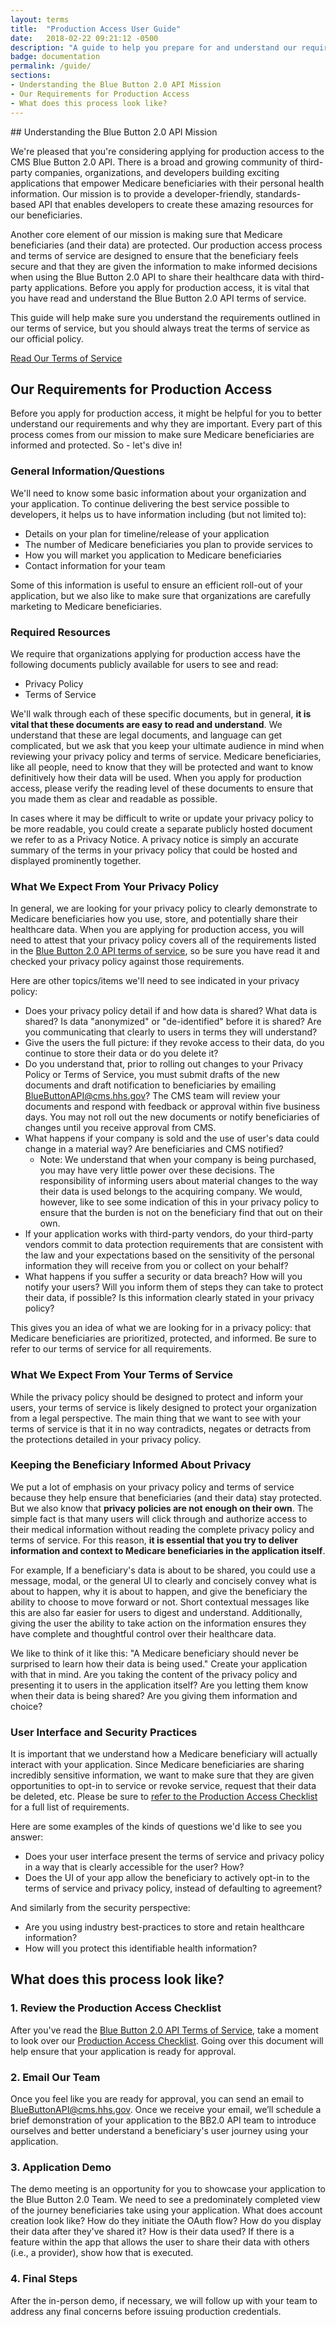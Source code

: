 ```yaml
---
layout: terms
title:  "Production Access User Guide"
date:   2018-02-22 09:21:12 -0500
description: "A guide to help you prepare for and understand our requirements for production access to the Blue Button 2.0 API"
badge: documentation
permalink: /guide/
sections:
- Understanding the Blue Button 2.0 API Mission
- Our Requirements for Production Access
- What does this process look like?
---
```

<div id="understanding-the-blue-button-2-0-api-mission"></div>
## Understanding the Blue Button 2.0 API Mission

We're pleased that you're considering applying for production access to the CMS Blue Button 2.0 API. There is a broad and growing community of third-party companies, organizations, and developers building exciting applications that empower Medicare beneficiaries with their personal health information. Our mission is to provide a developer-friendly, standards-based API that enables developers to create these amazing resources for our beneficiaries.

Another core element of our mission is making sure that Medicare beneficiaries (and their data) are protected. Our production access process and terms of service are designed to ensure that the beneficiary feels secure and that they are given the information to make informed decisions when using the Blue Button 2.0 API to share their healthcare data with third-party applications. Before you apply for production access, it is vital that you have read and understand the Blue Button 2.0 API terms of service.

This guide will help make sure you understand the requirements outlined in our terms of service, but you should always treat the terms of service as our official policy.

<a classs="ds-c-button ds-c-button--solid" href="{{ site.baseurl }}/terms/">Read Our Terms of Service</a>

## Our Requirements for Production Access

Before you apply for production access, it might be helpful for you to better understand our requirements and why they are important. Every part of this process comes from our mission to make sure Medicare beneficiaries are informed and protected. So - let's dive in!

### General Information/Questions

We'll need to know some basic information about your organization and your application. To continue delivering the best service possible to developers, it helps us to have information including (but not limited to):

- Details on your plan for timeline/release of your application
- The number of Medicare beneficiaries you plan to provide services to
- How you will market you application to Medicare beneficiaries
- Contact information for your team

Some of this information is useful to ensure an efficient roll-out of your application, but we also like to make sure that organizations are carefully marketing to Medicare beneficiaries.

### Required Resources

We require that organizations applying for production access have the following documents publicly available for users to see and read:

- Privacy Policy
- Terms of Service

We'll walk through each of these specific documents, but in general, **it is vital that these documents are easy to read and understand**. We understand that these are legal documents, and language can get complicated, but we ask that you keep your ultimate audience in mind when reviewing your privacy policy and terms of service. Medicare beneficiaries, like all people, need to know that they will be protected and want to know definitively how their data will be used. When you apply for production access, please verify the reading level of these documents to ensure that you made them as clear and readable as possible.

In cases where it may be difficult to write or update your privacy policy to be more readable, you could create a separate publicly hosted document we refer to as a Privacy Notice. A privacy notice is simply an accurate summary of the terms in your privacy policy that could be hosted and displayed prominently together.

### What We Expect From Your Privacy Policy

In general, we are looking for your privacy policy to clearly demonstrate to Medicare beneficiaries how you use, store, and potentially share their healthcare data. When you are applying for production access, you will need to attest that your privacy policy covers all of the requirements listed in the [Blue Button 2.0 API terms of service](/terms/), so be sure you have read it and checked your privacy policy against those requirements.

Here are other topics/items we'll need to see indicated in your privacy policy:

- Does your privacy policy detail if and how data is shared? What data is shared?  Is data "anonymized" or "de-identified" before it is shared? Are you communicating that clearly to users in terms they will understand?
- Give the users the full picture: if they revoke access to their data, do you continue to store their data or do you delete it?
- Do you understand that, prior to rolling out changes to your Privacy Policy or Terms of Service, you must submit drafts of the new documents and draft notification to beneficiaries by emailing [BlueButtonAPI@cms.hhs.gov](mailto:BlueButtonAPI@cms.hhs.gov)? The CMS team will review your documents and respond with feedback or approval within five business days. You may not roll out the new documents or notify beneficiaries of changes until you receive approval from CMS.
- What happens if your company is sold and the use of user's data could change in a material way? Are beneficiaries and CMS notified?
  - Note: We understand that when your company is being purchased, you may have very little power over these decisions. The responsibility of informing users about material changes to the way their data is used belongs to the acquiring company. We would, however, like to see some indication of this in your privacy policy to ensure that the burden is not on the beneficiary find that out on their own.
- If your application works with third-party vendors, do your third-party vendors commit to data protection requirements that are consistent with the law and your expectations based on the sensitivity of the personal information they will receive from you or collect on your behalf?
- What happens if you suffer a security or data breach? How will you notify your users? Will you inform them of steps they can take to protect their data, if possible? Is this information clearly stated in your privacy policy?

This gives you an idea of what we are looking for in a privacy policy: that Medicare beneficiaries are prioritized, protected, and informed. Be sure to refer to our terms of service for all requirements.

### What We Expect From Your Terms of Service

While the privacy policy should be designed to protect and inform your users, your terms of service is likely designed to protect your organization from a legal perspective. The main thing that we want to see with your terms of service is that it in no way contradicts, negates or detracts from the protections detailed in your privacy policy.

### Keeping the Beneficiary Informed About Privacy

We put a lot of emphasis on your privacy policy and terms of service because they help ensure that beneficiaries (and their data) stay protected. But we also know that **privacy policies are not enough on their own**. The simple fact is that many users will click through and authorize access to their medical information without reading the complete privacy policy and terms of service. For this reason, **it is essential that you try to deliver information and context to Medicare beneficiaries in the application itself**.

For example, If a beneficiary's data is about to be shared, you could use a message, modal, or the general UI to clearly and concisely convey what is about to happen, why it is about to happen, and give the beneficiary the ability to choose to move forward or not. Short contextual messages like this are also far easier for users to digest and understand. Additionally, giving the user the ability to take action on the information ensures they have complete and thoughtful control over their healthcare data.

We like to think of it like this: "A Medicare beneficiary should never be surprised to learn how their data is being used." Create your application with that in mind. Are you taking the content of the privacy policy and presenting it to users in the application itself? Are you letting them know when their data is being shared? Are you giving them information and choice?

### User Interface and Security Practices

It is important that we understand how a Medicare beneficiary will actually interact with your application. Since Medicare beneficiaries are sharing incredibly sensitive information, we want to make sure that they are given opportunities to opt-in to service or revoke service, request that their data be deleted, etc. Please be sure to [refer to the Production Access Checklist](/checklist/) for a full list of requirements.

Here are some examples of the kinds of questions we'd like to see you answer:

- Does your user interface present the terms of service and privacy policy in a way that is clearly accessible for the user? How?
- Does the UI of your app allow the beneficiary to actively opt-in to the terms of service and privacy policy, instead of defaulting to agreement?

And similarly from the security perspective:

- Are you using industry best-practices to store and retain healthcare information? 
- How will you protect this identifiable health information?

## What does this process look like?

### 1. Review the Production Access Checklist

After you've read the [Blue Button 2.0 API Terms of Service](/terms/), take a moment to look over our [Production Access Checklist](/checklist/). Going over this document will help ensure that your application is ready for approval.

### 2. Email Our Team

Once you feel like you are ready for approval, you can send an email to [BlueButtonAPI@cms.hhs.gov](mailto:BlueButtonAPI@cms.hhs.gov). Once we receive your email, we’ll schedule a brief demonstration of your application to the BB2.0 API team to introduce ourselves and better understand a beneficiary's user journey using your application. 

### 3. Application Demo

The demo meeting is an opportunity for you to showcase your application to the Blue Button 2.0 Team. We need to see a predominately completed view of the journey beneficiaries take using your application. What does account creation look like? How do they initiate the OAuth flow? How do you display their data after they've shared it? How is their data used? If there is a feature within the app that allows the user to share their data with others (i.e., a provider), show how that is executed.

### 4. Final Steps

After the in-person demo, if necessary, we will follow up with your team to address any final concerns before issuing production credentials.
